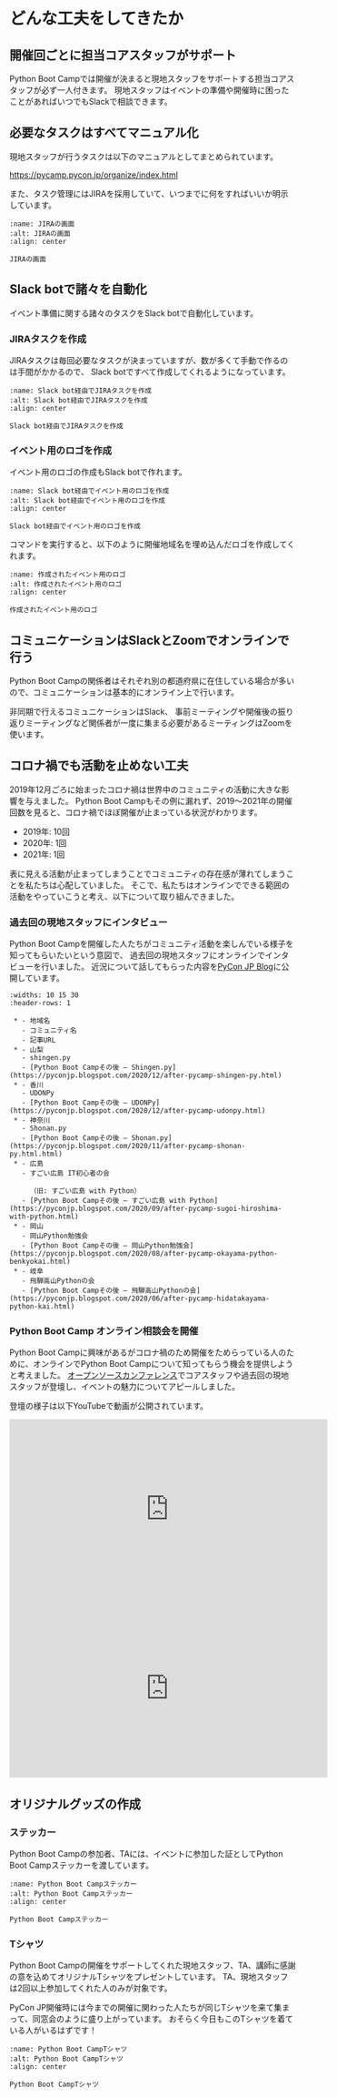 # どんな工夫をしてきたか
## 開催回ごとに担当コアスタッフがサポート
Python Boot Campでは開催が決まると現地スタッフをサポートする担当コアスタッフが必ず一人付きます。
現地スタッフはイベントの準備や開催時に困ったことがあればいつでもSlackで相談できます。

## 必要なタスクはすべてマニュアル化
現地スタッフが行うタスクは以下のマニュアルとしてまとめられています。

<https://pycamp.pycon.jp/organize/index.html>

また、タスク管理にはJIRAを採用していて、いつまでに何をすればいいか明示しています。

```{figure} our_approach/JIRA.*
:name: JIRAの画面
:alt: JIRAの画面
:align: center

JIRAの画面
```

## Slack botで諸々を自動化
イベント準備に関する諸々のタスクをSlack botで自動化しています。

### JIRAタスクを作成
JIRAタスクは毎回必要なタスクが決まっていますが、数が多くて手動で作るのは手間がかかるので、
Slack botですべて作成してくれるようになっています。

```{figure} our_approach/slack-bot-1.*
:name: Slack bot経由でJIRAタスクを作成
:alt: Slack bot経由でJIRAタスクを作成
:align: center

Slack bot経由でJIRAタスクを作成
```

### イベント用のロゴを作成
イベント用のロゴの作成もSlack botで作れます。

```{figure} our_approach/slack-bot-2.*
:name: Slack bot経由でイベント用のロゴを作成
:alt: Slack bot経由でイベント用のロゴを作成
:align: center

Slack bot経由でイベント用のロゴを作成
```

コマンドを実行すると、以下のように開催地域名を埋め込んだロゴを作成してくれます。

```{figure} our_approach/event-logo-sample.*
:name: 作成されたイベント用のロゴ
:alt: 作成されたイベント用のロゴ
:align: center

作成されたイベント用のロゴ
```

## コミュニケーションはSlackとZoomでオンラインで行う
Python Boot Campの関係者はそれぞれ別の都道府県に在住している場合が多いので、コミュニケーションは基本的にオンライン上で行います。

非同期で行えるコミュニケーションはSlack、
事前ミーティングや開催後の振り返りミーティングなど関係者が一度に集まる必要があるミーティングはZoomを使います。

## コロナ禍でも活動を止めない工夫
2019年12月ごろに始まったコロナ禍は世界中のコミュニティの活動に大きな影響を与えました。
Python Boot Campもその例に漏れず、2019〜2021年の開催回数を見ると、コロナ禍でほぼ開催が止まっている状況がわかります。

* 2019年: 10回
* 2020年: 1回
* 2021年: 1回

表に見える活動が止まってしまうことでコミュニティの存在感が薄れてしまうことを私たちは心配していました。
そこで、私たちはオンラインでできる範囲の活動をやっていこうと考え、以下について取り組んできました。

### 過去回の現地スタッフにインタビュー
Python Boot Campを開催した人たちがコミュニティ活動を楽しんでいる様子を知ってもらいたいという意図で、
過去回の現地スタッフにオンラインでインタビューを行いました。
近況について話してもらった内容を[PyCon JP Blog](https://pyconjp.blogspot.com/)に公開しています。

```{list-table} 記事一覧
:widths: 10 15 30
:header-rows: 1

 * - 地域名
   - コミュニティ名
   - 記事URL
 * - 山梨
   - shingen.py
   - [Python Boot Campその後 ― Shingen.py](https://pyconjp.blogspot.com/2020/12/after-pycamp-shingen-py.html)
 * - 香川
   - UDONPy
   - [Python Boot Campその後 ― UDONPy](https://pyconjp.blogspot.com/2020/12/after-pycamp-udonpy.html)
 * - 神奈川
   - Shonan.py
   - [Python Boot Campその後 ― Shonan.py](https://pyconjp.blogspot.com/2020/11/after-pycamp-shonan-py.html.html)
 * - 広島
   - すごい広島 IT初心者の会

     （旧: すごい広島 with Python）
   - [Python Boot Campその後 ― すごい広島 with Python](https://pyconjp.blogspot.com/2020/09/after-pycamp-sugoi-hiroshima-with-python.html)
 * - 岡山
   - 岡山Python勉強会
   - [Python Boot Campその後 ― 岡山Python勉強会](https://pyconjp.blogspot.com/2020/08/after-pycamp-okayama-python-benkyokai.html)
 * - 岐阜
   - 飛騨高山Pythonの会
   - [Python Boot Campその後 ― 飛騨高山Pythonの会](https://pyconjp.blogspot.com/2020/06/after-pycamp-hidatakayama-python-kai.html)
```

### Python Boot Camp オンライン相談会を開催
Python Boot Campに興味があるがコロナ禍のため開催をためらっている人のために、オンラインでPython Boot Campについて知ってもらう機会を提供しようと考えました。
[オープンソースカンファレンス](https://www.ospn.jp/)でコアスタッフや過去回の現地スタッフが登壇し、イベントの魅力についてアピールしました。

登壇の様子は以下YouTubeで動画が公開されています。

<iframe width="560" height="315" src="https://www.youtube.com/embed/EynlaLXxjd8?si=4CvZpiCv_ngR8TgH" title="YouTube video player" frameborder="0" allow="accelerometer; autoplay; clipboard-write; encrypted-media; gyroscope; picture-in-picture; web-share" allowfullscreen></iframe>

<iframe width="560" height="315" src="https://www.youtube.com/embed/uFBKKSIdTz8?si=KsaJszG91wXUXg9c" title="YouTube video player" frameborder="0" allow="accelerometer; autoplay; clipboard-write; encrypted-media; gyroscope; picture-in-picture; web-share" allowfullscreen></iframe>

## オリジナルグッズの作成

### ステッカー
Python Boot Campの参加者、TAには、イベントに参加した証としてPython Boot Campステッカーを渡しています。

```{figure} our_approach/pycamp-sticker.*
:name: Python Boot Campステッカー
:alt: Python Boot Campステッカー
:align: center

Python Boot Campステッカー
```

### Tシャツ
Python Boot Campの開催をサポートしてくれた現地スタッフ、TA、講師に感謝の意を込めてオリジナルTシャツをプレゼントしています。
TA、現地スタッフは2回以上参加してくれた人のみが対象です。

PyCon JP開催時には今までの開催に関わった人たちが同じTシャツを来て集まって、同窓会のように盛り上がっています。
おそらく今日もこのTシャツを着ている人がいるはずです！

```{figure} our_approach/pycamp-t-shirt.*
:name: Python Boot CampTシャツ
:alt: Python Boot CampTシャツ
:align: center

Python Boot CampTシャツ
```
